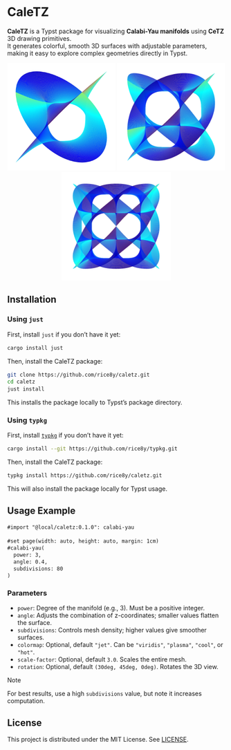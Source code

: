 # CaleTZ

**CaleTZ** is a Typst package for visualizing **Calabi-Yau manifolds** using **CeTZ** 3D drawing primitives.  
It generates colorful, smooth 3D surfaces with adjustable parameters, making it easy to explore complex geometries directly in Typst.

<p align="center">
  <img src="tests/for_readme01.png" alt="for_readme01" height="250">
  <img src="tests/for_readme02.png" alt="for_readme02" height="250">
  <img src="tests/for_readme03.png" alt="for_readme03" height="250">
</p>

<!-- ## Mathematical Description

CaleTZ visualizes a simplified projection of a **Calabi-Yau manifold**, defined implicitly by complex coordinates:

Let $n$ be the manifold degree. For each branch $(k_1, k_2)\in \{0,1,\dots,n-1\}^2$, define:

$$
\begin{align*}
U_1(a, b) &= \frac{1}{2}\Big(e^{a+ib} + e^{-a-ib}\Big)^{2/n},\\
U_3(a, b) &= \frac{1}{2}\Big(e^{a+ib} - e^{-a-ib}\Big)^{2/n},\\
z_1 &= e^{2\pi i k_1 / n} \cdot U_1(a, b),\\
z_2 &= e^{2\pi i k_2 / n} \cdot U_3(a, b),\\
(x, y, z) &= \Big(\mathrm{Re}(z_1), \mathrm{Re}(z_2), \cos(\alpha)\mathrm{Im}(z_1) + \sin(\alpha)\mathrm{Im}(z_2)\Big),
\end{align*}
$$

where:

- $a \in [0, \pi/2]$, $b \in [-\pi/2, \pi/2]$ are parametric angles.
- $\alpha$ is the rotation angle for the $z$-axis combination.
- $\mathrm{Re}, \mathrm{Im}$ denote the real and imaginary parts of a complex number.

The surface is rendered as a mesh over the $(a, b)$ domain, colored according to the $z$-coordinate. -->


## Installation

### Using `just`

First, install `just` if you don’t have it yet:

```bash
cargo install just
```

Then, install the CaleTZ package:

```bash
git clone https://github.com/rice8y/caletz.git
cd caletz
just install
```

This installs the package locally to Typst’s package directory.

### Using `typkg`

First, install [`typkg`](https://github.com/rice8y/typkg) if you don’t have it yet:

```bash
cargo install --git https://github.com/rice8y/typkg.git
```

Then, install the CaleTZ package:

```bash
typkg install https://github.com/rice8y/caletz.git
```

This will also install the package locally for Typst usage.

## Usage Example

```typ
#import "@local/caletz:0.1.0": calabi-yau

#set page(width: auto, height: auto, margin: 1cm)
#calabi-yau(
  power: 3,
  angle: 0.4,
  subdivisions: 80
)
```

### Parameters

- `power`: Degree of the manifold (e.g., 3). Must be a positive integer.
- `angle`: Adjusts the combination of z-coordinates; smaller values flatten the surface.
- `subdivisions`: Controls mesh density; higher values give smoother surfaces.
- `colormap`: Optional, default `"jet"`. Can be `"viridis"`, `"plasma"`, `"cool"`, or `"hot"`.
- `scale-factor`: Optional, default `3.0`. Scales the entire mesh.
- `rotation`: Optional, default `(30deg, 45deg, 0deg)`. Rotates the 3D view.

> [!NOTE]
> For best results, use a high `subdivisions` value, but note it increases computation.

## License

This project is distributed under the MIT License. See [LICENSE](LICENSE).